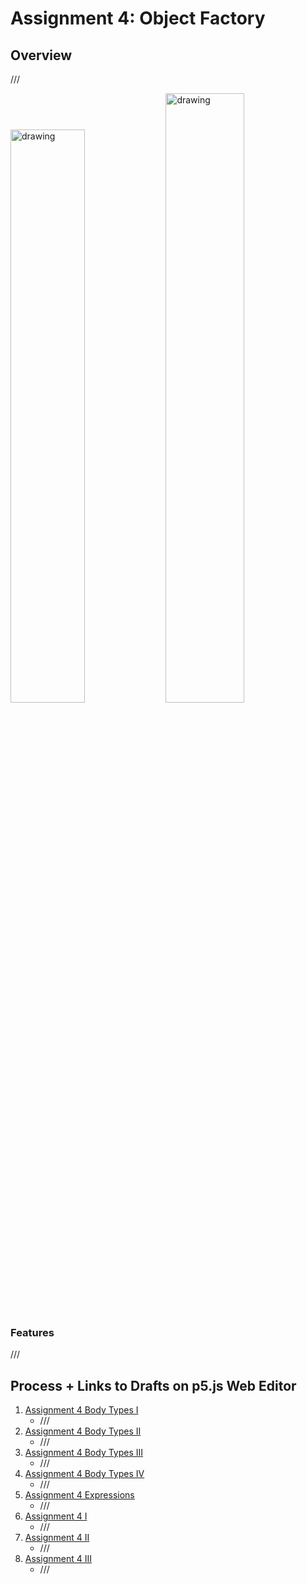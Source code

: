 # Assignment 4: Object Factory

## Overview

///

<img src="https://static.wikia.nocookie.net/nintendo/images/3/3e/MiiMode.PNG/revision/latest?cb=20191102010242&path-prefix=en" alt="drawing" width="48.5%"/> <img src="https://cdn.myportfolio.com/2dadc82b-4358-4c7c-9b93-22fae2f271af/eb619527-9c5e-47d1-9101-407629f6b1f3_carw_7x5x1920.png?h=2bbace4f37cd1c17daccf45b2b74f78e" alt="drawing" width="50%"/>

### Features

///

## Process + Links to Drafts on p5.js Web Editor

1. [Assignment 4 Body Types I](https://editor.p5js.org/xl6294/sketches/HdV97rZJVu)
   - ///
2. [Assignment 4 Body Types II](https://editor.p5js.org/xl6294/sketches/a8osCt1Wt)
   - ///
3. [Assignment 4 Body Types III](https://editor.p5js.org/xl6294/sketches/s9kVqHwjq)
   - ///
4. [Assignment 4 Body Types IV](https://editor.p5js.org/xl6294/sketches/8o4zMLqtb)
   - ///
5. [Assignment 4 Expressions](https://editor.p5js.org/xl6294/sketches/9V6QzKNGv)
   - ///
6. [Assignment 4 I](https://editor.p5js.org/xl6294/sketches/8F3_UrZuK)
   - ///
7. [Assignment 4 II](https://editor.p5js.org/xl6294/sketches/nEdQcDapO)
   - ///
8. [Assignment 4 III](https://editor.p5js.org/xl6294/sketches/UXtiHbbg4)
   - ///
